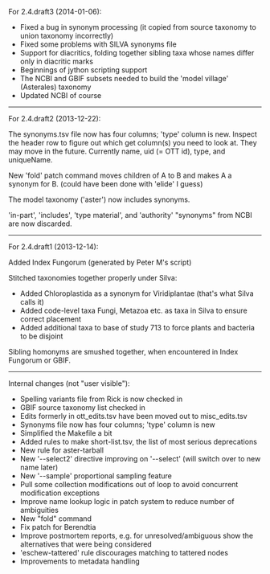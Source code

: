 For 2.4.draft3 (2014-01-06):

* Fixed a bug in synonym processing (it copied from source taxonomy to
  union taxonomy incorrectly)
* Fixed some problems with SILVA synonyms file
* Support for diacritics, folding together sibling taxa whose names
  differ only in diacritic marks
* Beginnings of jython scripting support
* The NCBI and GBIF subsets needed to build the 'model village'
  (Asterales) taxonomy
* Updated NCBI of course

-----
For 2.4.draft2 (2013-12-22):

The synonyms.tsv file now has four columns; 'type' column is new.
Inspect the header row to figure out which get column(s) you need to
look at.  They may move in the future.  Currently name, uid (= OTT
id), type, and uniqueName.

New 'fold' patch command moves children of A to B and makes A a
synonym for B.  (could have been done with 'elide' I guess)

The model taxonomy ('aster') now includes synonyms.

'in-part', 'includes', 'type material', and 'authority' "synonyms"
from NCBI are now discarded.

-----
For 2.4.draft1 (2013-12-14):

Added Index Fungorum (generated by Peter M's script)

Stitched taxonomies together properly under Silva:
 * Added Chloroplastida as a synonym for Viridiplantae (that's what
   Silva calls it)
 * Added code-level taxa Fungi, Metazoa etc. as taxa in Silva to
   ensure correct placement
 * Added additional taxa to base of study 713 to force plants and bacteria
   to be disjoint

Sibling homonyms are smushed together, when encountered in Index
Fungorum or GBIF.

-----
Internal changes (not "user visible"):

* Spelling variants file from Rick is now checked in
* GBIF source taxonomy list checked in
* Edits formerly in ott_edits.tsv have been moved out to misc_edits.tsv
* Synonyms file now has four columns; 'type' column is new
* Simplified the Makefile a bit
* Added rules to make short-list.tsv, the list of most serious deprecations
* New rule for aster-tarball
* New '--select2' directive improving on '--select' (will switch over 
  to new name later)
* New '--sample' proportional sampling feature
* Pull some collection modifications out of loop to avoid concurrent 
  modification exceptions
* Improve name lookup logic in patch system to reduce number of 
  ambiguities
* New "fold" command
* Fix patch for Berendtia
* Improve postmortem reports, e.g. for unresolved/ambiguous show the
  alternatives that were being considered
* 'eschew-tattered' rule discourages matching to tattered nodes
* Improvements to metadata handling
